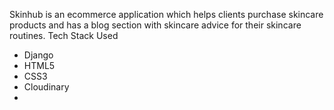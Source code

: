 Skinhub is an ecommerce application which helps clients purchase skincare products and has a blog section with skincare advice for their skincare routines.
Tech Stack Used
- Django
- HTML5
- CSS3
- Cloudinary
- 
